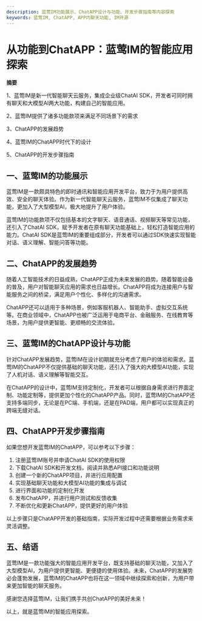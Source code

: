 ```yaml
---
description: 蓝莺IM功能展示、ChatAPP设计与功能、开发步骤指南等内容探索
keywords: 蓝莺IM, ChatAPP, APP内聊天功能, IM开源
---
```

# 从功能到ChatAPP：蓝莺IM的智能应用探索

**摘要**

1、蓝莺IM是新一代智能聊天云服务，集成企业级ChatAI SDK，开发者可同时拥有聊天和大模型AI两大功能，构建自己的智能应用。

2、蓝莺IM提供了诸多功能款项来满足不同场景下的需求

3、ChatAPP的发展趋势

4、蓝莺IM的ChatAPP时代下的设计

5、ChatAPP的开发步骤指南
   

## 一、蓝莺IM的功能展示

蓝莺IM是一款颇具特色的即时通讯和智能应用开发平台，致力于为用户提供高效、安全的聊天体验。作为新一代智能聊天云服务，蓝莺IM不仅集成了聊天功能，更加入了大型模型AI，极大地提升了用户体验。

蓝莺IM的功能款项不仅包括基本的文字聊天、语音通话、视频聊天等常见功能，还引入了ChatAI SDK，赋予开发者在原有聊天功能基础上，轻松打造智能应用的能力。ChatAI SDK是蓝莺IM的重要组成部分，开发者可以通过SDK快速实现智能对话、语义理解、智能问答等功能。

## 二、ChatAPP的发展趋势

随着人工智能技术的日益成熟，ChatAPP正成为未来发展的趋势。随着智能设备的普及，用户对智能聊天应用的需求也日益增长。ChatAPP将成为连接用户与智能服务之间的桥梁，满足用户个性化、多样化的沟通需求。

ChatAPP还可以适用于多种场景，例如客服机器人、智能助手、虚拟交互系统等。在商业领域中，ChatAPP也被广泛运用于电商平台、金融服务、在线教育等场景，为用户提供更智能、更顺畅的交流体验。

## 三、蓝莺IM的ChatAPP设计与功能

针对ChatAPP发展趋势，蓝莺IM在设计初期就充分考虑了用户的体验和需求。蓝莺IM的ChatAPP不仅提供基础的聊天功能，还引入了强大的大模型AI功能，实现了人机对话、语义理解等智能交互。

在ChatAPP的设计中，蓝莺IM支持定制化，开发者可以根据自身需求进行界面定制、功能定制等，提供更加个性化的ChatAPP产品。同时，蓝莺IM的ChatAPP还支持多端同步，无论是在PC端、手机端，还是在PAD端，用户都可以实现真正的跨端无缝对话。

## 四、ChatAPP开发步骤指南

如果您想开发蓝莺IM的ChatAPP，可以参考以下步骤：
1. 注册蓝莺IM账号并申请ChatAI SDK的使用权限
2. 下载ChatAI SDK和开发文档，阅读并熟悉API接口和功能说明
3. 创建一个新的ChatAPP项目，并进行应用配置
4. 实现基础聊天功能和大模型AI功能的集成与调试
5. 进行界面和功能的定制化开发
6. 发布ChatAPP，并进行用户测试和反馈收集
7. 不断优化和更新ChatAPP，提供更好的用户体验

以上步骤只是ChatAPP开发的基础指南，实际开发过程中还需要根据业务需求来灵活调整。

## 五、结语

蓝莺IM是一款功能强大的智能应用开发平台，既支持基础的聊天功能，又加入了大型模型AI，为用户提供更智能、更便捷的使用体验。未来，ChatAPP的发展势必会蓬勃发展，蓝莺IM的ChatAPP也将在这一领域中继续探索和创新，为用户带来更加智能的聊天服务。

感谢您选择蓝莺IM，让我们携手共创ChatAPP的美好未来！

以上，就是蓝莺IM的智能应用探索。